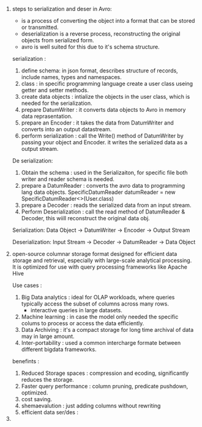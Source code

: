 
1. steps to serialization and deser in Avro:

    - is a process of converting the object into a format that can be stored or transmitted.
    - deserialization is a reverse process, reconstructing the original objects from serialized form.
    - avro is well suited for this due to it's schema structure.

    serialization : 

    1. define schema:  in json format, describes structure of records, include names, types and namespaces.
    2. class : in specific programming language create a user class useing getter and setter methods.
    3. create data objects : intialize the objects in the user class, which is needed for the serialization.
    4. prepare DatumWriter : it converts data objects to Avro in memory data reprasentation.
    5. prepare an Encoder : it takes the data from DatumWriter and converts into an output datastream.
    6. perform serialization : call the Write() method of DatumWriter by passing your object and Encoder. it writes the serialized data as a output stream.

    De serialization: 

    1. Obtain the schema : used in the Serializaiton, for specific file both writer and reader schema is needed.
    2. prepare a DatumReader : converts the avro data to programming lang data objects.
        SpecificDatumReader<User> datumReader = new SpecificDatumReader<>(User.class)
    3. prepare a Decoder : reads the serialized data from an input stream.
    4. Perform Deserialization : call the read method of DatumReader & Decoder, this wiill reconstruct the original data obj.

    Serialization: Data Object -> DatumWriter -> Encoder -> Output Stream

    Deserialization: Input Stream -> Decoder -> DatumReader -> Data Object


2. open-source columnar storage format designed for efficient data storage and retrieval, especially with large-scale analytical processing. It is optimized for use with query processing frameworks like Apache Hive

    Use cases : 

    1. Big Data analytics : ideal for OLAP workloads, where queries typically access the subset of columns across many rows.
        - interactive queries in large datasets.
    2. Machine learning : in case the model only needed the specific colums to process or access the data efficiently.
    3. Data Archiving : it's a compact storage for long time archival of data may in large amount.
    4. Inter-portability : used a common intercharge formate between different bigdata frameworks.

    benefints : 

    1. Reduced Storage spaces : compression and ecoding, significantly reduces the storage.
    2. Faster query performance : column pruning, predicate pushdown, optimized.
    3. cost saving.
    4. shemaevalution : just adding columns without rewriting
    5. efficient data ser/des : 

3. 
